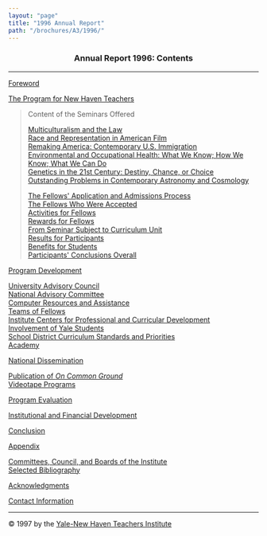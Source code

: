 ```yaml
---
layout: "page"
title: "1996 Annual Report"
path: "/brochures/A3/1996/"
---
```

<main>
<center><h3>Annual Report 1996: Contents<b></b></h3><b>
</b></center>
<hr/>
<a href="foreword.html">Foreword</a><p>    
<a href="program.html">The Program for New Haven Teachers     </a>
</p><dl>
<dt><blockquote>Content of the Seminars Offered 
<dl>
<dt><a href="program.html#c">Multiculturalism and the Law          </a>
</dt><dt><a href="program.html#d">Race and Representation in American Film</a>
</dt><dt><a href="program.html#e">Remaking America:  Contemporary U.S.
Immigration          </a>
</dt><dt><a href="program.html#f">Environmental and Occupational Health:  What
We Know;
How We Know; What We Can Do</a>
</dt><dt><a href="program.html#g">Genetics in the 21st Century:  Destiny,
Chance, or Choice     </a>
</dt><dt><a href="program.html#h">Outstanding Problems in Contemporary
Astronomy and
Cosmology</a>
</dt></dl>     
<dt><a href="program.html#i">The Fellows' Application and Admissions
Process</a>
</dt><dt><a href="program.html#j">The Fellows Who Were Accepted</a>
</dt><dt><a href="program.html#k">Activities for Fellows</a>
</dt><dt><a href="program.html#l">Rewards for Fellows</a>
</dt><dt><a href="program.html#m">From Seminar Subject to Curriculum Unit</a>
</dt><dt><a href="program.html#n">Results for Participants</a>
</dt><dt><a href="program.html#o">Benefits for Students</a>
</dt><dt><a href="program.html#p">Participants' Conclusions Overall
</a>
</dt></blockquote></dt></dl>
<a href="development.html">Program Development</a>
<dl><dl>
<dt><a href="development.html#b">University Advisory Council     </a>
</dt><dt><a href="development.html#c">National Advisory Committee     </a>
</dt><dt><a href="development.html#d">Computer Resources and Assistance</a>
</dt><dt><a href="development.html#e">Teams of Fellows</a>
</dt><dt><a href="development.html#f">Institute Centers for Professional and
Curricular
Development</a>   
</dt><dt><a href="development.html#g">Involvement of Yale Students</a>     
</dt><dt><a href="development.html#h">School District Curriculum Standards and
Priorities</a>     
</dt><dt><a href="development.html#i">Academy</a>     
</dt></dl></dl>
<a href="dissemination.html">National Dissemination     </a>
<dl><dl>
<dt><a href="dissemination.html#a">Publication of <i>On Common
Ground</i></a>
</dt><dt><a href="dissemination.html#b">Videotape Programs    </a> 
</dt></dl>
</dl>
<a href="evaluation.html">Program Evaluation</a>     
<p>
<a href="financial.html">Institutional and Financial Development     </a>
</p><p>
<a href="conclusion.html">Conclusion</a>    
</p><p>
<a href="appendix.html">Appendix</a>
</p><dl><dl><dt><a href="appendix.html#a">Committees, Council, and Boards of
the
Institute</a>
</dt><dt><a href="appendix.html#b">Selected Bibliography</a>   
</dt></dl></dl>
<a href="acknowledgments.html">Acknowledgments</a>
<p>
<a href="info.html">Contact Information</a>
</p><hr/>
© 1997 by the <a href="..\..\">Yale-New Haven Teachers Institute</a>
</main>